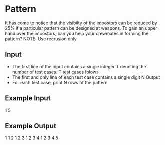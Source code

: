 # Pattern

It has come to notice that the visibilty of the impostors can be reduced by 25% if a particular pattern can be designed at weapons. To gain an upper hand over the impostors, can you help your crewmates in forming the pattern?
NOTE: Use recrusion only

## Input

- The first line of the input contains a single integer T denoting the number of test cases. T test cases folows
- The first and only line of each test case contains a single digit N
  Output
- For each test case, print N rows of the pattern

## Example Input

1
5

## Example Output

1
1 2
1 2 3
1 2 3 4
1 2 3 4 5
